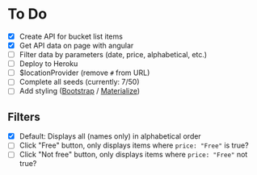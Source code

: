 # To Do

- [x] Create API for bucket list items
- [x] Get API data on page with angular
- [ ] Filter data by parameters (date, price, alphabetical, etc.)
- [ ] Deploy to Heroku
- [ ] $locationProvider (remove `#` from URL)
- [ ] Complete all seeds (currently: 7/50)
- [ ] Add styling ([Bootstrap](http://getbootstrap.com/) / [Materialize](http://materializecss.com/))

## Filters

- [x] Default: Displays all (names only) in alphabetical order
- [ ] Click "Free" button, only displays items where `price: "Free"` is true?
- [ ] Click "Not free" button, only displays items where `price: "Free"` not true?
